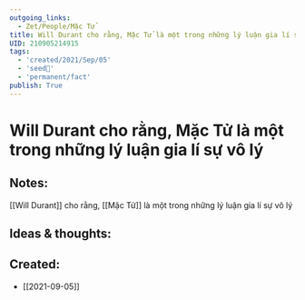 ```yaml
---
outgoing_links:
  - Zet/People/Mặc Tử
title: Will Durant cho rằng, Mặc Tử là một trong những lý luận gia lí sự vô lý
UID: 210905214915
tags:
  - 'created/2021/Sep/05'
  - 'seed🥜'
  - 'permanent/fact'
publish: True
---
```

# Will Durant cho rằng, Mặc Tử là một trong những lý luận gia lí sự vô lý

## Notes:
[[Will Durant]] cho rằng, [[Mặc Tử]] là một trong những lý luận gia lí sự vô lý

## Ideas & thoughts:
## Created:
- [[2021-09-05]]

